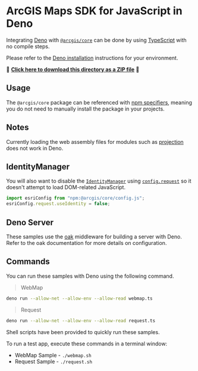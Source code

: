 # ArcGIS Maps SDK for JavaScript in Deno

Integrating [Deno](https://deno.com//) with [`@arcgis/core`](https://www.npmjs.com/package/@arcgis/core) can be done by using [TypeScript](https://www.typescriptlang.org/) with no compile steps.

Please refer to the [Deno installation](https://docs.deno.com/runtime/manual/getting_started) instructions for your environment.

📁 **[Click here to download this directory as a ZIP file](https://github.com/Esri/jsapi-resources/blob/main/zips/core-sample-jsapi-deno.zip)** 📁

## Usage

The `@arcgis/core` package can be referenced with [npm specifiers](https://docs.deno.com/runtime/manual/node/npm_specifiers), meaning you do not need to manually install the package in your projects.

## Notes

Currently loading the web assembly files for modules such as [projection](https://developers.arcgis.com/javascript/latest/api-reference/esri-geometry-projection.html) does not work in Deno.

## IdentityManager

You will also want to disable the [`IdentityManager`](https://developers.arcgis.com/javascript/latest/api-reference/esri-identity-IdentityManager.html) using [`config.request`](https://developers.arcgis.com/javascript/latest/api-reference/esri-config.html#request) so it doesn't attempt to load DOM-related JavaScript.

```js
import esriConfig from "npm:@arcgis/core/config.js";
esriConfig.request.useIdentity = false;
```

## Deno Server

These samples use the [oak](https://deno.land/x/oak) middleware for building a server with Deno. Refer to the oak documentation for more details on configuration.

## Commands

You can run these samples with Deno using the following command.

> WebMap
```sh
deno run --allow-net --allow-env --allow-read webmap.ts
```

> Request
```sh
deno run --allow-net --allow-env --allow-read request.ts
```

Shell scripts have been provided to quickly run these samples.

To run a test app, execute these commands in a terminal window:
*  WebMap Sample - `./webmap.sh`
*  Request Sample - `./request.sh`

